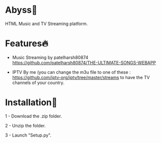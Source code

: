 # Abyss🫧
HTML Music and TV Streaming platform.
# Features🔥
- Music Streaming by patelharsh80874 https://github.com/patelharsh80874/THE-ULTIMATE-SONGS-WEBAPP

- IPTV By me (you can change the m3u file to one of these : https://github.com/iptv-org/iptv/tree/master/streams to have the TV channels of your country.

# Installation📲
1 - Download the .zip folder.

2 - Unzip the folder.

3 - Launch "Setup.py".
